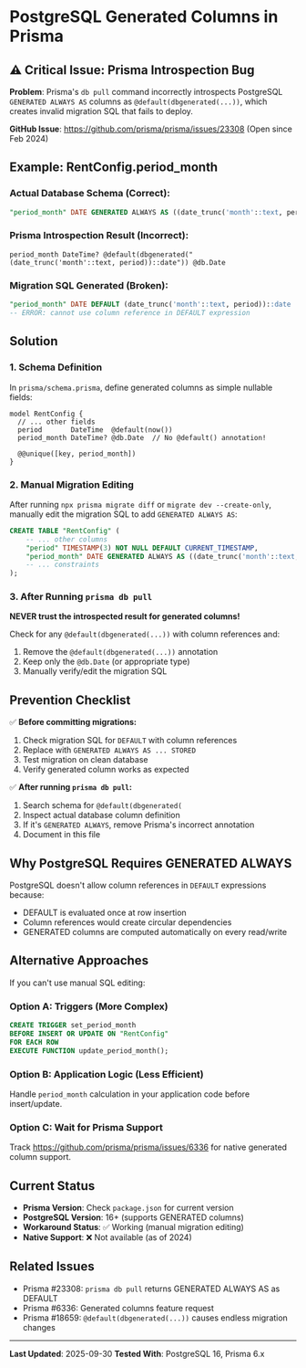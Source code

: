 # PostgreSQL Generated Columns in Prisma

## ⚠️ Critical Issue: Prisma Introspection Bug

**Problem**: Prisma's `db pull` command incorrectly introspects PostgreSQL `GENERATED ALWAYS AS` columns as `@default(dbgenerated(...))`, which creates invalid migration SQL that fails to deploy.

**GitHub Issue**: https://github.com/prisma/prisma/issues/23308 (Open since Feb 2024)

## Example: RentConfig.period_month

### Actual Database Schema (Correct):
```sql
"period_month" DATE GENERATED ALWAYS AS ((date_trunc('month'::text, period))::date) STORED
```

### Prisma Introspection Result (Incorrect):
```prisma
period_month DateTime? @default(dbgenerated("(date_trunc('month'::text, period))::date")) @db.Date
```

### Migration SQL Generated (Broken):
```sql
"period_month" DATE DEFAULT (date_trunc('month'::text, period))::date
-- ERROR: cannot use column reference in DEFAULT expression
```

## Solution

### 1. Schema Definition
In `prisma/schema.prisma`, define generated columns as simple nullable fields:

```prisma
model RentConfig {
  // ... other fields
  period       DateTime  @default(now())
  period_month DateTime? @db.Date  // No @default() annotation!

  @@unique([key, period_month])
}
```

### 2. Manual Migration Editing
After running `npx prisma migrate diff` or `migrate dev --create-only`, manually edit the migration SQL to add `GENERATED ALWAYS AS`:

```sql
CREATE TABLE "RentConfig" (
    -- ... other columns
    "period" TIMESTAMP(3) NOT NULL DEFAULT CURRENT_TIMESTAMP,
    "period_month" DATE GENERATED ALWAYS AS ((date_trunc('month'::text, period))::date) STORED,
    -- ... constraints
);
```

### 3. After Running `prisma db pull`
**NEVER trust the introspected result for generated columns!**

Check for any `@default(dbgenerated(...))` with column references and:
1. Remove the `@default(dbgenerated(...))` annotation
2. Keep only the `@db.Date` (or appropriate type)
3. Manually verify/edit the migration SQL

## Prevention Checklist

✅ **Before committing migrations:**
1. Check migration SQL for `DEFAULT` with column references
2. Replace with `GENERATED ALWAYS AS ... STORED`
3. Test migration on clean database
4. Verify generated column works as expected

✅ **After running `prisma db pull`:**
1. Search schema for `@default(dbgenerated(`
2. Inspect actual database column definition
3. If it's `GENERATED ALWAYS`, remove Prisma's incorrect annotation
4. Document in this file

## Why PostgreSQL Requires GENERATED ALWAYS

PostgreSQL doesn't allow column references in `DEFAULT` expressions because:
- DEFAULT is evaluated once at row insertion
- Column references would create circular dependencies
- GENERATED columns are computed automatically on every read/write

## Alternative Approaches

If you can't use manual SQL editing:

### Option A: Triggers (More Complex)
```sql
CREATE TRIGGER set_period_month
BEFORE INSERT OR UPDATE ON "RentConfig"
FOR EACH ROW
EXECUTE FUNCTION update_period_month();
```

### Option B: Application Logic (Less Efficient)
Handle `period_month` calculation in your application code before insert/update.

### Option C: Wait for Prisma Support
Track https://github.com/prisma/prisma/issues/6336 for native generated column support.

## Current Status

- **Prisma Version**: Check `package.json` for current version
- **PostgreSQL Version**: 16+ (supports GENERATED columns)
- **Workaround Status**: ✅ Working (manual migration editing)
- **Native Support**: ❌ Not available (as of 2024)

## Related Issues

- Prisma #23308: `prisma db pull` returns GENERATED ALWAYS AS as DEFAULT
- Prisma #6336: Generated columns feature request
- Prisma #18659: `@default(dbgenerated(...))` causes endless migration changes

---

**Last Updated**: 2025-09-30
**Tested With**: PostgreSQL 16, Prisma 6.x